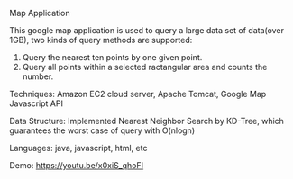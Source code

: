 Map Application

This google map application is used to query a large data set of data(over 1GB), two kinds of query methods are supported:

1. Query the nearest ten points by one given point.
2. Query all points within a selected ractangular area and counts the number.

Techniques: Amazon EC2 cloud server, Apache Tomcat, Google Map Javascript API 

Data Structure: Implemented Nearest Neighbor Search by KD-Tree, which guarantees the worst case of query with O(nlogn)

Languages: java, javascript, html, etc

Demo: https://youtu.be/x0xiS_qhoFI 
